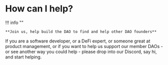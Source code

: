 # How can I help?

!!! info ""

    **Join us, help build the DAO to find and help other DAO founders**

If you are a software developer, or a DeFi expert, or someone great at product
management, or if you want to help us support our member DAOs - or see another
way you could help - please drop into our Discord, say hi, and start helping.
